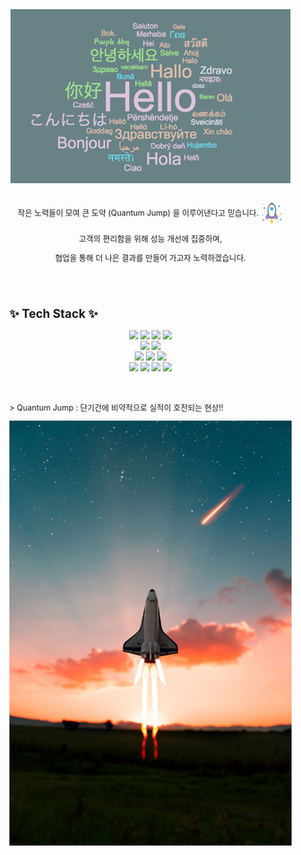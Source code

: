 <div align="center">
  <img src="./greeting.png" alt="Greeting Image" width="500">
</div>
<br>
<div align="center">
  <p>
    작은 노력들이 모여 큰 도약 (Quantum Jump) 을 이루어낸다고 믿습니다. 
    <img src="./space.png" alt="Space Icon" style="width: 40px; height: 40px; vertical-align: middle;">
  </p>
  <p>고객의 편리함을 위해 성능 개선에 집중하며,</p>  
  <p>협업을 통해 더 나은 결과를 만들어 가고자 노력하겠습니다.</p>   
</div>
<br>
<br>
<h2>✨ Tech Stack ✨</h2>
<div align="center">
  <img src="https://img.shields.io/badge/Java-007396?style=for-the-badge&logo=java&logoColor=white" />
  <img src="https://img.shields.io/badge/Spring-6DB33F?style=for-the-badge&logo=spring&logoColor=white" />
  <img src="https://img.shields.io/badge/JPA-FF6F00?style=for-the-badge&logo=hibernate&logoColor=white" />
  <img src="https://img.shields.io/badge/QueryDSL-4479A1?style=for-the-badge&logo=apache&logoColor=white" />
</div>
<div align="center">
  <img src="https://img.shields.io/badge/Python-3776AB?style=for-the-badge&logo=python&logoColor=white" />
  <img src="https://img.shields.io/badge/Django-092E20?style=for-the-badge&logo=django&logoColor=white" />
</div>
<div align="center">
  <img src="https://img.shields.io/badge/MySQL-4479A1?style=for-the-badge&logo=mysql&logoColor=white" />
  <img src="https://img.shields.io/badge/Redis-DC382D?style=for-the-badge&logo=redis&logoColor=white" />
  <img src="https://img.shields.io/badge/Elasticsearch-005571?style=for-the-badge&logo=elasticsearch&logoColor=white" />
</div>
<div align="center">
  <img src="https://img.shields.io/badge/HTML-E34F26?style=for-the-badge&logo=html5&logoColor=white" />
  <img src="https://img.shields.io/badge/CSS-1572B6?style=for-the-badge&logo=css3&logoColor=white" />
  <img src="https://img.shields.io/badge/JavaScript-F7DF1E?style=for-the-badge&logo=javascript&logoColor=black" />
  <img src="https://img.shields.io/badge/React-61DAFB?style=for-the-badge&logo=react&logoColor=black" />
</div>
<br>
<br>
<br>
> Quantum Jump : 단기간에 비약적으로 실적이 호전되는 현상!! 

![image](./spaceship.jpg)










